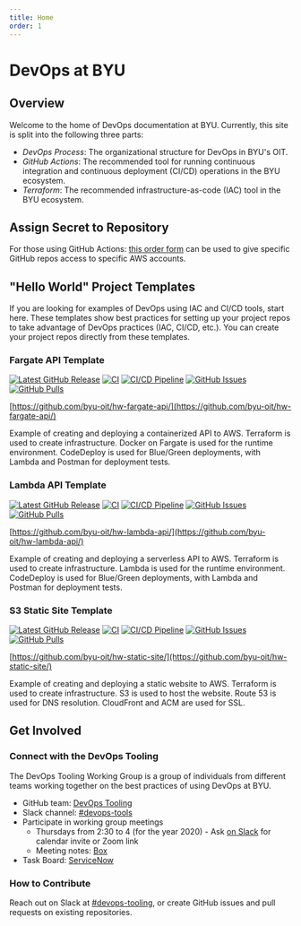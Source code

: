 ```yaml
---
title: Home
order: 1
---
```


# DevOps at BYU

## Overview

Welcome to the home of DevOps documentation at BYU. Currently, this site is split into the following three parts:

- _DevOps Process_: The organizational structure for DevOps in BYU's OIT.
- _GitHub Actions_: The recommended tool for running continuous integration and continuous deployment (CI/CD) 
operations in the BYU ecosystem.
- _Terraform_: The recommended infrastructure-as-code (IAC) tool in the BYU ecosystem.

## Assign Secret to Repository

For those using GitHub Actions: 
[this order form](https://it.byu.edu/it?id=sc_cat_item&sys_id=d20809201b2d141069fbbaecdc4bcb84) 
can be used to give specific GitHub repos access to specific AWS accounts.

## "Hello World" Project Templates

If you are looking for examples of DevOps using IAC and CI/CD tools, start here. These templates show best practices 
for setting up your project repos to take advantage of DevOps practices (IAC, CI/CD, etc.). You can create your project 
repos directly from these templates.

### Fargate API Template

[![Latest GitHub Release](https://img.shields.io/github/v/release/byu-oit/hw-fargate-api?sort=semver)](https://github.com/byu-oit/hw-fargate-api/releases/)
[![CI](https://github.com/byu-oit/hw-fargate-api/workflows/CI/badge.svg)](https://github.com/byu-oit/hw-fargate-api/actions?query=workflow%3ACI)
[![CI/CD Pipeline](https://github.com/byu-oit/hw-fargate-api/workflows/CI/CD%20Pipeline/badge.svg)](https://github.com/byu-oit/hw-fargate-api/actions?query=workflow%3A%22CI%2FCD+Pipeline%22)
[![GitHub Issues](https://img.shields.io/github/issues/byu-oit/hw-fargate-api.svg)](https://github.com/byu-oit/hw-fargate-api/issues/)
[![GitHub Pulls](https://img.shields.io/github/issues-pr/byu-oit/hw-fargate-api.svg)](https://github.com/byu-oit/hw-fargate-api/pulls/)

[https://github.com/byu-oit/hw-fargate-api/](https://github.com/byu-oit/hw-fargate-api/)

Example of creating and deploying a containerized API to AWS. Terraform is used to create infrastructure. Docker on 
Fargate is used for the runtime environment. CodeDeploy is used for Blue/Green deployments, with Lambda and Postman for 
deployment tests.

### Lambda API Template

[![Latest GitHub Release](https://img.shields.io/github/v/release/byu-oit/hw-lambda-api?sort=semver)](https://github.com/byu-oit/hw-lambda-api/releases/)
[![CI](https://github.com/byu-oit/hw-lambda-api/workflows/CI/badge.svg)](https://github.com/byu-oit/hw-lambda-api/actions?query=workflow%3ACI)
[![CI/CD Pipeline](https://github.com/byu-oit/hw-lambda-api/workflows/CI/CD%20Pipeline/badge.svg)](https://github.com/byu-oit/hw-lambda-api/actions?query=workflow%3A%22CI%2FCD+Pipeline%22)
[![GitHub Issues](https://img.shields.io/github/issues/byu-oit/hw-lambda-api.svg)](https://github.com/byu-oit/hw-lambda-api/issues/)
[![GitHub Pulls](https://img.shields.io/github/issues-pr/byu-oit/hw-lambda-api.svg)](https://github.com/byu-oit/hw-lambda-api/pulls/)

[https://github.com/byu-oit/hw-lambda-api/](https://github.com/byu-oit/hw-lambda-api/)

Example of creating and deploying a serverless API to AWS. Terraform is used to create infrastructure. Lambda is used 
for the runtime environment. CodeDeploy is used for Blue/Green deployments, with Lambda and Postman for deployment 
tests.

### S3 Static Site Template

[![Latest GitHub Release](https://img.shields.io/github/v/release/byu-oit/hw-static-site?sort=semver)](https://github.com/byu-oit/hw-static-site/releases/)
[![CI](https://github.com/byu-oit/hw-static-site/workflows/CI/badge.svg)](https://github.com/byu-oit/hw-static-site/actions?query=workflow%3ACI)
[![CI/CD Pipeline](https://github.com/byu-oit/hw-static-site/workflows/CI/CD%20Pipeline/badge.svg)](https://github.com/byu-oit/hw-static-site/actions?query=workflow%3A%22CI%2FCD+Pipeline%22)
[![GitHub Issues](https://img.shields.io/github/issues/byu-oit/hw-static-site.svg)](https://github.com/byu-oit/hw-static-site/issues/)
[![GitHub Pulls](https://img.shields.io/github/issues-pr/byu-oit/hw-static-site.svg)](https://github.com/byu-oit/hw-static-site/pulls/)

[https://github.com/byu-oit/hw-static-site/](https://github.com/byu-oit/hw-static-site/)

Example of creating and deploying a static website to AWS. Terraform is used to create infrastructure. S3 is used to 
host the website. Route 53 is used for DNS resolution. CloudFront and ACM are used for SSL.

## Get Involved

### Connect with the DevOps Tooling

The DevOps Tooling Working Group is a group of individuals from different teams working together on the best practices 
of using DevOps at BYU.

- GitHub team: [DevOps Tooling](https://github.com/orgs/byu-oit/teams/devops-tooling)
- Slack channel: [#devops-tools](https://byu-oit.slack.com/archives/CQ2BE663T)
- Participate in working group meetings
  - Thursdays from 2:30 to 4 (for the year 2020) - Ask [on Slack]((https://byu-oit.slack.com/archives/CQ2BE663T)) for 
  calendar invite or Zoom link
  - Meeting notes: [Box](https://byu.app.box.com/notes/565434185067?s=i0zy8v9aymtf0rhtd2ywpe1puldi8b2n)
- Task Board: [ServiceNow](https://it.byu.edu/$vtb.do?sysparm_board=adea9b97dbadcc101f061cb51b961940)

### How to Contribute

Reach out on Slack at [#devops-tooling](https://byu-oit.slack.com/archives/CQ2BE663T), or create GitHub issues and pull 
requests on existing repositories.
